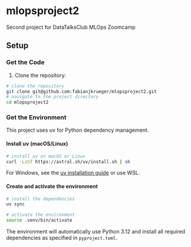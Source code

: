 # mlopsproject2
Second project for DataTalksClub MLOps Zoomcamp

## Setup

### Get the Code

1. Clone the repository:

```bash
# clone the repository
git clone git@github.com:fabianjkrueger/mlopsproject2.git
# navigate to the project directory
cd mlopsproject2
```

### Get the Environment

This project uses uv for Python dependency management.

#### Install uv (macOS/Linux)

```bash
# install uv on macOS or Linux
curl -LsSf https://astral.sh/uv/install.sh | sh
```

For Windows, see the [uv installation guide](https://docs.astral.sh/uv/getting-started/installation/) or use WSL.

#### Create and activate the environment

```bash
# install the dependencies
uv sync

# activate the environment
source .venv/bin/activate
```

The environment will automatically use Python 3.12 and install all required dependencies as specified in `pyproject.toml`.



